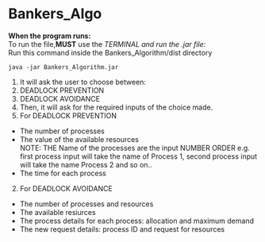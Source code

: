 # Bankers_Algo

**When the program runs:**  
To run the file,**MUST** use the *TERMINAL and run the .jar file:*  
   Run this command inside the Bankers_Algorithm/dist directory  
```
java -jar Bankers_Algorithm.jar
```
1. It will ask the user to choose between:  
  1. DEADLOCK PREVENTION  
  2. DEADLOCK AVOIDANCE  
2. Then, it will ask for the required inputs of the choice made.  
  1. For DEADLOCK PREVENTION  
  * The number of processes  
  * The value of the available resources  
   NOTE: THE Name of the processes are the input NUMBER ORDER e.g. first process input will take the name of Process 1, second process input will take the name Process 2 and so on..  
  * The time for each process  
  2. For DEADLOCK AVOIDANCE  
  * The number of processes and resources  
  * The available resiurces  
  * The process details for each process: allocation and maximum demand  
  * The new request details: process ID and request for resources  

